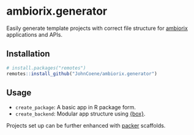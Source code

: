 <!-- badges: start -->
<!-- badges: end -->

# ambiorix.generator

Easily generate template projects with correct file structure for [ambiorix](https://github.com/JohnCoene/ambiorix) applications and APIs.

## Installation

``` r
# install.packages("remotes")
remotes::install_github("JohnCoene/ambiorix.generator")
```

## Usage

- `create_package`: A basic app in R package form. 
- `create_backend`: Modular app structure using [{box}](https://klmr.me/box/).

Projects set up can be further enhanced with [packer](https://packer.john-coene.com/#/) scaffolds.
